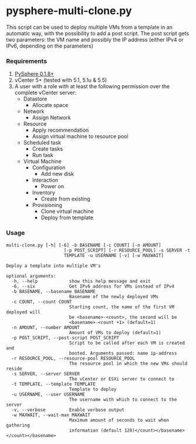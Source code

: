 pysphere-multi-clone.py
=======================
This script can be used to deploy multiple VMs from a template in an automatic way, with the possibility to add a post script. The post script gets two parameters: the VM name and possibly the IP address (either IPv4 or IPv6, depending on the parameters)

### Requirements ###
1. [PySphere 0.1.8+](https://code.google.com/p/pysphere/)
2. vCenter 5+ (tested with 5.1, 5.1u & 5.5)
3. A user with a role with at least the following permission over the complete vCenter server:
    * Datastore 
        * Allocate space
    * Network
        * Assign Network
    * Resource
        * Apply recommendation
        * Assign virtual machine to resource pool
    * Scheduled task
        * Create tasks
        * Run task
    * Virtual Machine
        * Configuration
            * Add new disk
        * Interaction
            * Power on
        * Inventory
            * Create from existing
        * Provisioning
            * Clone virtual machine
            * Deploy from template

### Usage ###
    multi-clone.py [-h] [-6] -b BASENAME [-c COUNT] [-n AMOUNT]
                          [-p POST_SCRIPT] [-r RESOURCE_POOL] -s SERVER -t
                          TEMPLATE -u USERNAME [-v] [-w MAXWAIT]
     
    Deploy a template into multiple VM's
     
    optional arguments:
      -h, --help            show this help message and exit
      -6, --six             Get IPv6 address for VMs instead of IPv4
      -b BASENAME, --basename BASENAME
                            Basename of the newly deployed VMs
      -c COUNT, --count COUNT
                            Starting count, the name of the first VM deployed will
                            be <basename>-<count>, the second will be
                            <basename>-<count +1> (default=1)
      -n AMOUNT, --number AMOUNT
                            Amount of VMs to deploy (default=1)
      -p POST_SCRIPT, --post-script POST_SCRIPT
                            Script to be called after each VM is created and
                            booted. Arguments passed: name ip-address
      -r RESOURCE_POOL, --resource-pool RESOURCE_POOL
                            The resource pool in which the new VMs should reside
      -s SERVER, --server SERVER
                            The vCenter or ESXi server to connect to
      -t TEMPLATE, --template TEMPLATE
                            Template to deploy
      -u USERNAME, --user USERNAME
                            The username with which to connect to the server
      -v, --verbose         Enable verbose output
      -w MAXWAIT, --wait-max MAXWAIT
                            Maximum amount of seconds to wait when gathering
                            information (default 120)</count></basename></count></basename>
